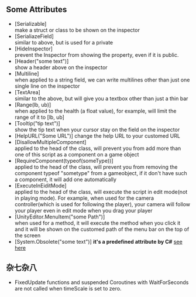 ## Some Attributes
- \[Serializable\]   
  make a struct or class to be shown on the inspector
- \[SerialiazeField\]  
  similar to above, but is used for a private
- \[HideInspector\]  
   prevent the Inspector
 from showing the property, even if it is public.
- \[Header("some text")\]  
  show a header above on the inspector
- \[Multiline\]  
  when applied to a string field, we can write multilines other than just one single line on the inspector 
- \[TextArea\]  
  similar to the above, but will give you a textbox other than just a thin bar
- \[Range(lb, ub)\]  
  when applied to the health (a float value), for example, will limit the range of it to \[lb, ub\]
- \[Tooltip("tip text")\]  
  show the tip text when your cursor stay on the field on the inspector  
- \[HelpURL("Some URL")\] 
  change the help URL to your customed URL
- \[DisallowMultipleComponent\]  
  applied to the head of the class, will prevent you from add more than one of this script as a component on a game object 
- \[RequireComponent(typeof(someType))\]  
   applied to the head of the class, will prevent you from removing the component typeof "sometype" from a gameobject, if it don't have such a component, it will add one automatically
- \[ExecuteInEiditMode\]  
  applied to the head of the class, will execute the script in edit mode(not in playing mode). For example, when used for the camera controller(which is used for following the player), your camera will follow your player even in edit mode when you drag your player
- \[UnityEditor.MenuItem("some Path")\]  
  when used for a method, it will execute the method when you click it and it will be shown on the customed path of the menu bar on the top of the screen
- \[System.Obsolete("some text")\]
    **it's a predefined attribute by C#** [see here](https://www.cnblogs.com/hans_gis/archive/2011/11/19/2255592.html)
## 杂七杂八  
- FixedUpdate functions and suspended Coroutines with WaitForSeconds are not called when timeScale is set to zero.
